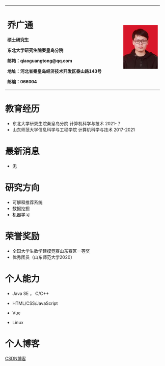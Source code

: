 <table border="0">
  <tr>
    <td width="75%">
      <h1>乔广通</h1>
      <p><b>硕士研究生</b></p>
      <p><b>东北大学研究生院秦皇岛分院</b></p>
      <p><b>邮箱：qiaoguangtong@qq.com</b></p>
      <p><b>地址：河北省秦皇岛经济技术开发区泰山路143号</b></p>
      <p><b>邮编：066004</b></p>
    </td>
    <td width="25%">
      <img src="/image.jpg" width="100%">   
    </td>
  </tr>
</table>


# 教育经历

- 东北大学研究生院秦皇岛分院	                 计算机科学与技术                                2021-？
- 山东师范大学信息科学与工程学院             计算机科学与技术                                2017-2021

# 最新消息

- 无

# 研究方向

- 可解释推荐系统
- 数据挖掘
- 机器学习

# 荣誉奖励

- 全国大学生数学建模竞赛山东赛区一等奖
- 优秀团员（山东师范大学2020）

# 个人能力

- Java SE ， C/C++

- HTML/CSS/JavaScript
- Vue

- Linux
# 个人博客

[CSDN博客](https://blog.csdn.net/weixin_42568655)
